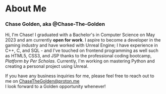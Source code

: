 <!-- TITLE -->
<h1>About Me</h1>

<!-- Intro -->
<h3>Chase Golden, aka @Chase-The-Golden</h3>
<p>Hi, I'm Chase! I graduated with a Bachelor's in Computer Science on May 2023 and am currently <strong>open for work</strong>. I aspire to become a developer in the gaming industry and have worked with Unreal Engine; I have experience in C++, C, and SQL - and I've touched on frontend programming as well such as HTML5, CSS3, and JSP thanks to the professional coding bootcamp, <em>Platform by Per Scholas</em>. Currently, I'm working on mastering Python and creating a personal project using Unreal.</p>
<p>If you have any business inquiries for me, please feel free to reach out to me on <a href="mailto: ChaseTheGolden@proton.me">ChaseTheGolden@proton.me</a><br>I look forward to a Golden opportunity whenever!</p>


<!--
- 👋 Hi, I’m @Chase-The-Golden
- 👀 I’m interested in ...
- 🌱 I’m currently learning ...
- 💞️ I’m looking to collaborate on ...
- 📫 How to reach me ...
-->

<!---
Chase-The-Golden/Chase-The-Golden is a ✨ special ✨ repository because its `README.md` (this file) appears on your GitHub profile.
You can click the Preview link to take a look at your changes.
--->
